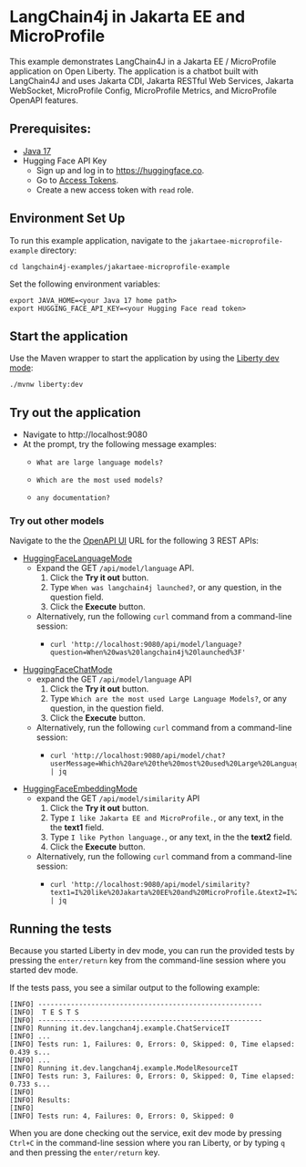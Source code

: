 # LangChain4j in Jakarta EE and MicroProfile
This example demonstrates LangChain4J in a Jakarta EE / MicroProfile application on Open Liberty. The application is a chatbot built with LangChain4J and uses Jakarta CDI, Jakarta RESTful Web Services, Jakarta WebSocket, MicroProfile Config, MicroProfile Metrics, and MicroProfile OpenAPI features.

## Prerequisites:

- [Java 17](https://developer.ibm.com/languages/java/semeru-runtimes/downloads)
- Hugging Face API Key
  - Sign up and log in to https://huggingface.co.
  - Go to [Access Tokens](https://huggingface.co/settings/tokens). 
  - Create a new access token with `read` role.
  

## Environment Set Up

To run this example application, navigate  to the `jakartaee-microprofile-example` directory:

```
cd langchain4j-examples/jakartaee-microprofile-example
```

Set the following environment variables:

```
export JAVA_HOME=<your Java 17 home path>
export HUGGING_FACE_API_KEY=<your Hugging Face read token>
```

## Start the application

Use the Maven wrapper to start the application by using the [Liberty dev mode](https://openliberty.io/docs/latest/development-mode.html):

```
./mvnw liberty:dev
```

## Try out the application

- Navigate to http://localhost:9080
- At the prompt, try the following message examples:
  - ```
    What are large language models?
    ```
  - ```
    Which are the most used models?
    ```
  - ```
    any documentation?
    ```


### Try out other models

Navigate to the the [OpenAPI UI](http://localhost:9080/openapi/ui) URL for the following 3 REST APIs:

- [HuggingFaceLanguageMode](https://github.com/langchain4j/langchain4j/blob/main/langchain4j-hugging-face/src/main/java/dev/langchain4j/model/huggingface/HuggingFaceLanguageModel.java)
  - Expand the GET `/api/model/language` API.
    1. Click the **Try it out** button.
    2. Type `When was langchain4j launched?`, or any question, in the question field.
    3. Click the **Execute** button.
  - Alternatively, run the following `curl` command from a command-line session:
    - ```
      curl 'http://localhost:9080/api/model/language?question=When%20was%20langchain4j%20launched%3F'
      ```
- [HuggingFaceChatMode](https://github.com/langchain4j/langchain4j/blob/main/langchain4j-hugging-face/src/main/java/dev/langchain4j/model/huggingface/HuggingFaceChatModel.java)
  - expand the GET `/api/model/language` API
    1. Click the **Try it out** button.
    2. Type `Which are the most used Large Language Models?`, or any question, in the question field.
    3. Click the **Execute** button.
  - Alternatively, run the following `curl` command from a command-line session:
    - ```
      curl 'http://localhost:9080/api/model/chat?userMessage=Which%20are%20the%20most%20used%20Large%20Language%20models%3F' | jq
      ```
- [HuggingFaceEmbeddingMode](https://github.com/langchain4j/langchain4j/blob/main/langchain4j-hugging-face/src/main/java/dev/langchain4j/model/huggingface/HuggingFaceEmbeddingModel.java)
  - expand the GET `/api/model/similarity` API
    1. Click the **Try it out** button.
    2. Type `I like Jakarta EE and MicroProfile.`, or any text, in the the **text1** field.
    3. Type `I like Python language.`, or any text, in the the **text2** field. 
    3. Click the **Execute** button.
  - Alternatively, run the following `curl` command from a command-line session:
    - ```
      curl 'http://localhost:9080/api/model/similarity?text1=I%20like%20Jakarta%20EE%20and%20MicroProfile.&text2=I%20like%20Python%20language.' | jq
      ```


## Running the tests

Because you started Liberty in dev mode, you can run the provided tests by pressing the `enter/return` key from the command-line session where you started dev mode.

If the tests pass, you see a similar output to the following example:

```
[INFO] -------------------------------------------------------
[INFO]  T E S T S
[INFO] -------------------------------------------------------
[INFO] Running it.dev.langchan4j.example.ChatServiceIT
[INFO] ...
[INFO] Tests run: 1, Failures: 0, Errors: 0, Skipped: 0, Time elapsed: 0.439 s...
[INFO] ...
[INFO] Running it.dev.langchan4j.example.ModelResourceIT
[INFO] Tests run: 3, Failures: 0, Errors: 0, Skipped: 0, Time elapsed: 0.733 s...
[INFO] 
[INFO] Results:
[INFO] 
[INFO] Tests run: 4, Failures: 0, Errors: 0, Skipped: 0
```

When you are done checking out the service, exit dev mode by pressing `Ctrl+C` in the command-line session where you ran Liberty, or by typing `q` and then pressing the `enter/return` key.
